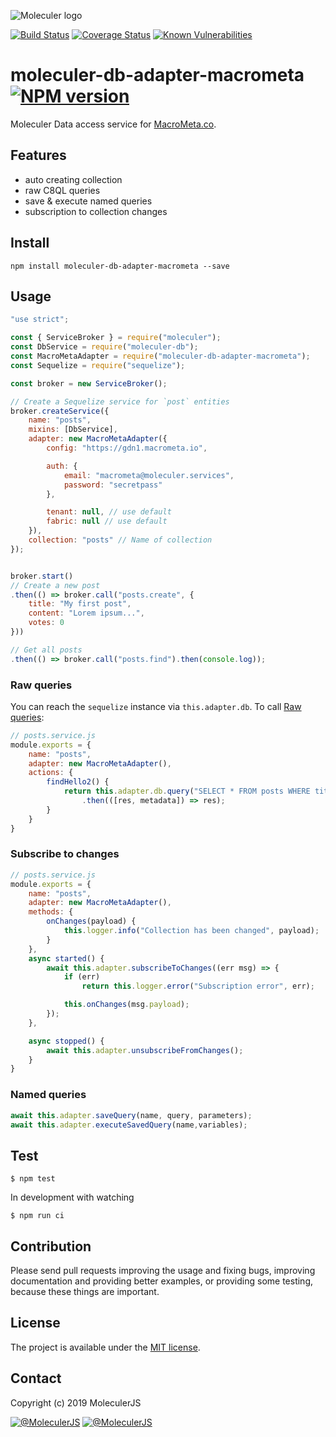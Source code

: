 ![Moleculer logo](http://moleculer.services/images/banner.png)

[![Build Status](https://travis-ci.org/moleculerjs/moleculer-db-adapter-macrometa.svg?branch=master)](https://travis-ci.org/moleculerjs/moleculer-db-adapter-macrometa)
[![Coverage Status](https://coveralls.io/repos/github/moleculerjs/moleculer-db-adapter-macrometa/badge.svg?branch=master)](https://coveralls.io/github/moleculerjs/moleculer-db-adapter-macrometa?branch=master)
[![Known Vulnerabilities](https://snyk.io/test/github/moleculerjs/moleculer-db-adapter-macrometa/badge.svg)](https://snyk.io/test/github/moleculerjs/moleculer-db-adapter-macrometa)

# moleculer-db-adapter-macrometa [![NPM version](https://img.shields.io/npm/v/moleculer-db-adapter-macrometa.svg)](https://www.npmjs.com/package/moleculer-db-adapter-macrometa)

Moleculer Data access service for [MacroMeta.co](https://www.macrometa.co/).

## Features
- auto creating collection
- raw C8QL queries
- save & execute named queries
- subscription to collection changes

## Install
```
npm install moleculer-db-adapter-macrometa --save
```

## Usage
```js
"use strict";

const { ServiceBroker } = require("moleculer");
const DbService = require("moleculer-db");
const MacroMetaAdapter = require("moleculer-db-adapter-macrometa");
const Sequelize = require("sequelize");

const broker = new ServiceBroker();

// Create a Sequelize service for `post` entities
broker.createService({
    name: "posts",
    mixins: [DbService],
    adapter: new MacroMetaAdapter({
        config: "https://gdn1.macrometa.io",

        auth: {
            email: "macrometa@moleculer.services",
            password: "secretpass"
        },

        tenant: null, // use default
        fabric: null // use default
    }),
    collection: "posts" // Name of collection
});


broker.start()
// Create a new post 
.then(() => broker.call("posts.create", {
    title: "My first post",
    content: "Lorem ipsum...",
    votes: 0
}))

// Get all posts
.then(() => broker.call("posts.find").then(console.log));
```

### Raw queries
You can reach the `sequelize` instance via `this.adapter.db`. To call [Raw queries](http://docs.sequelizejs.com/manual/raw-queries.html):

```js
// posts.service.js
module.exports = {
    name: "posts",
    adapter: new MacroMetaAdapter(),
    actions: {
        findHello2() {
            return this.adapter.db.query("SELECT * FROM posts WHERE title = 'Hello 2' LIMIT 1")
                .then(([res, metadata]) => res);
        }
    }
}
```

### Subscribe to changes
```js
// posts.service.js
module.exports = {
    name: "posts",
    adapter: new MacroMetaAdapter(),
    methods: {
        onChanges(payload) {
            this.logger.info("Collection has been changed", payload);
        }
    },
    async started() {
        await this.adapter.subscribeToChanges((err msg) => {
            if (err)
                return this.logger.error("Subscription error", err);

            this.onChanges(msg.payload);
        });
    },

    async stopped() {
        await this.adapter.unsubscribeFromChanges();
    }
}
```

### Named queries
```js
await this.adapter.saveQuery(name, query, parameters);
await this.adapter.executeSavedQuery(name,variables);
```

## Test
```
$ npm test
```

In development with watching

```
$ npm run ci
```

## Contribution
Please send pull requests improving the usage and fixing bugs, improving documentation and providing better examples, or providing some testing, because these things are important.

## License
The project is available under the [MIT license](https://tldrlegal.com/license/mit-license).

## Contact
Copyright (c) 2019 MoleculerJS

[![@MoleculerJS](https://img.shields.io/badge/github-moleculerjs-green.svg)](https://github.com/moleculerjs) [![@MoleculerJS](https://img.shields.io/badge/twitter-MoleculerJS-blue.svg)](https://twitter.com/MoleculerJS)